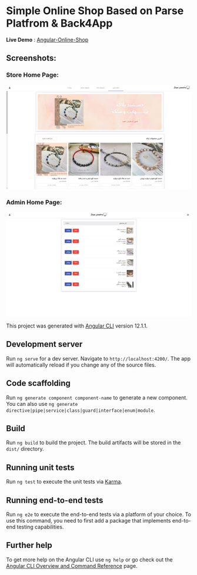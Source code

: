 # Simple Online Shop Based on Parse Platfrom & Back4App

**Live Demo** : [Angular-Online-Shop](https://zoya-jewelry.netlify.app/)

## Screenshots:

### Store Home Page:
![](https://github.com/saeedashrafy/parse-store/blob/main/Screenshot%20(15).png  )

### Admin Home Page:
![](https://github.com/saeedashrafy/parse-store/blob/main/Screenshot%20(16).png  )


This project was generated with [Angular CLI](https://github.com/angular/angular-cli) version 12.1.1.

## Development server

Run `ng serve` for a dev server. Navigate to `http://localhost:4200/`. The app will automatically reload if you change any of the source files.

## Code scaffolding

Run `ng generate component component-name` to generate a new component. You can also use `ng generate directive|pipe|service|class|guard|interface|enum|module`.

## Build

Run `ng build` to build the project. The build artifacts will be stored in the `dist/` directory.

## Running unit tests

Run `ng test` to execute the unit tests via [Karma](https://karma-runner.github.io).

## Running end-to-end tests

Run `ng e2e` to execute the end-to-end tests via a platform of your choice. To use this command, you need to first add a package that implements end-to-end testing capabilities.

## Further help

To get more help on the Angular CLI use `ng help` or go check out the [Angular CLI Overview and Command Reference](https://angular.io/cli) page.
